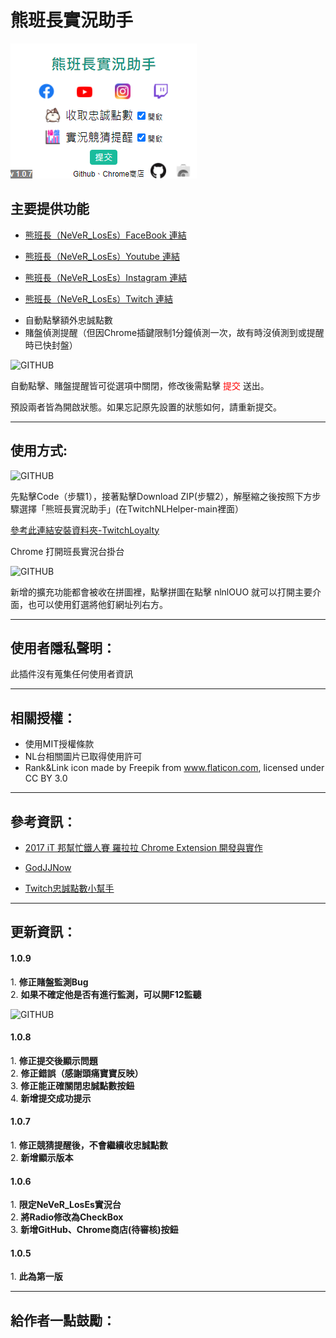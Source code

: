 # 熊班長實況助手

![GITHUB]( https://github.com/JinWei0811/-/blob/main/interface.png "interface")


## 主要提供功能
- <p><a href="https://www.facebook.com/NeVeRLosEs">熊班長（NeVeR_LosEs）FaceBook 連結</a></p>
- <p><a href="https://www.youtube.com/channel/UCRdJzOsu4MwKmY04vfAIDHw">熊班長（NeVeR_LosEs）Youtube 連結</a></p>
- <p><a href="https://www.instagram.com/nln1nl/?hl=zh-tw">熊班長（NeVeR_LosEs）Instagram 連結</a></p>
- <p><a href="https://www.twitch.tv/never_loses">熊班長（NeVeR_LosEs）Twitch 連結</a></p>
- 自動點擊額外忠誠點數
- 賭盤偵測提醒（但因Chrome插鍵限制1分鐘偵測一次，故有時沒偵測到或提醒時已快封盤）

![GITHUB]( https://github.com/JinWei0811/TwitchNLHelper/blob/main/Notification.png "notification")
<p>自動點擊、賭盤提醒皆可從選項中關閉，修改後需點擊 <font color=#FF0000>提交</font> 送出。</p>
<p>預設兩者皆為開啟狀態。如果忘記原先設置的狀態如何，請重新提交。</p>
<hr>

## 使用方式:
![GITHUB]( https://github.com/JinWei0811/TwitchNLHelper/blob/main/Github_Download.png "introduction")

<p>先點擊Code（步驟1），接著點擊Download ZIP(步驟2），解壓縮之後按照下方步驟選擇「熊班長實況助手」(在TwitchNLHelper-main裡面）</p>

<p><a href="https://www.alexclassroom.com/internet/google/google-chrome/how-to-manually-install-chrome-extension/">參考此連結安裝資料夾-TwitchLoyalty</a></p>

<p>Chrome 打開班長實況台掛台</p>

![GITHUB]( https://github.com/JinWei0811/TwitchNLHelper/blob/main/Introduction.png "introduction")
<p>新增的擴充功能都會被收在拼圖裡，點擊拼圖在點擊 nlnlOUO 就可以打開主要介面，也可以使用釘選將他釘網址列右方。</p>

<hr>

## 使用者隱私聲明：
此插件沒有蒐集任何使用者資訊

<hr>

## 相關授權：
* 使用MIT授權條款
* NL台相關圖片已取得使用許可
* Rank&Link icon made by Freepik from www.flaticon.com, licensed under CC BY 3.0

<hr>

## 參考資訊：
* <p><a href="https://ithelp.ithome.com.tw/users/20079450/ironman/1149">2017 iT 邦幫忙鐵人賽 羅拉拉 Chrome Extension 開發與實作</a></p>
* <p><a href="https://github.com/kakapontw/GodJJNow">GodJJNow</a></p>
* <p><a href="https://github.com/sky7st/TwitchAutoLoyalty">Twitch忠誠點數小幫手</a></p>


<hr>

## 更新資訊：

<h4>1.0.9</h4>
1. <strong>修正賭盤監測Bug</strong> <br>
2. <strong>如果不確定他是否有進行監測，可以開F12監聽</strong> <br>

![GITHUB]( https://github.com/JinWei0811/TwitchNLHelper/blob/main/Detection.png "Detection")



<h4>1.0.8</h4>
1. <strong>修正提交後顯示問題</strong> <br>
2. <strong>修正錯誤（感謝頭痛寶寶反映）</strong> <br>
3. <strong>修正能正確關閉忠誠點數按鈕</strong> <br>
4. <strong>新增提交成功提示</strong>


<h4>1.0.7</h4>
1. <strong>修正競猜提醒後，不會繼續收忠誠點數</strong> <br>
2. <strong>新增顯示版本</strong>

<h4>1.0.6</h4>
1. <strong>限定NeVeR_LosEs實況台</strong> <br>
2. <strong>將Radio修改為CheckBox</strong> <br>
3. <strong>新增GitHub、Chrome商店(待審核)按鈕</strong>

<h4>1.0.5</h4>
1. <strong>此為第一版</strong>

<hr>

## 給作者一點鼓勵：
